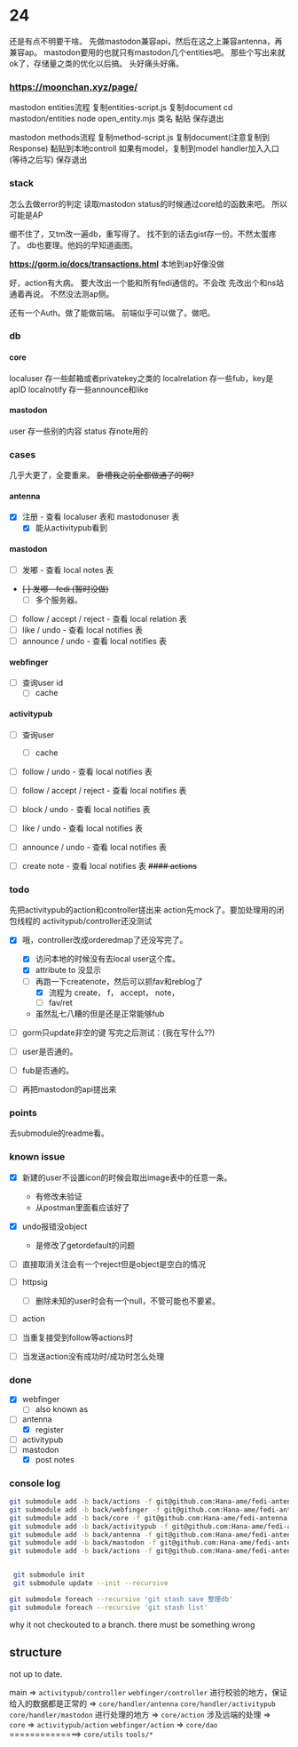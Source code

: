 # 24

还是有点不明要干啥。
先做mastodon兼容api，然后在这之上兼容antenna，再兼容ap。
mastodon要用的也就只有mastodon几个entities吧。
那些个写出来就ok了，存储量之类的优化以后搞。
头好痛头好痛。

### https://moonchan.xyz/page/

mastodon entities流程
复制entities-script.js
复制document
cd mastodon/entities
node open_entity.mjs 类名
黏贴
保存退出

mastodon methods流程
复制method-script.js
复制document(注意复制到Response)
黏贴到本地controll
如果有model，复制到model
handler加入入口(等待之后写)
保存退出

### **stack**
怎么去做error的判定
读取mastodon status的时候通过core给的函数来吧。
所以可能是AP

绷不住了，又tm改一遍db，重写得了。
找不到的话去gist存一份。不然太蛋疼了。
db也要理。他妈的早知道画图。

**https://gorm.io/docs/transactions.html**
本地到ap好像没做

好，action有大病。
要大改出一个能和所有fedi通信的。不会改
先改出个和ns站通着再说。
不然没法测ap侧。

还有一个Auth。做了能做前端。
前端似乎可以做了。做吧。

### db

#### core
localuser
存一些邮箱或者privatekey之类的
localrelation
存一些fub，key是apID
localnotify
存一些announce和like


#### mastodon
user
存一些别的内容
status
存note用的


### **cases**

几乎大更了，全要重来。
~~卧槽我之前全都做通了的啊?~~

#### antenna
- [x] 注册 - 查看 localuser 表和 mastodonuser 表
  - [x] 能从activitypub看到
#### mastodon
- [ ] 发嘟 - 查看 local notes 表
- ~~[ ] 发嘟 - fedi (暂时没做)~~
  - [ ] 多个服务器。
- [ ] follow / accept / reject - 查看 local relation 表
- [ ] like / undo - 查看 local notifies 表
- [ ] announce / undo - 查看 local notifies 表
#### webfinger
- [ ] 查询user id
  - [ ] cache
#### activitypub
- [ ] 查询user
  - [ ] cache
- [ ] follow / undo - 查看 local notifies 表
- [ ] follow / accept / reject - 查看 local notifies 表
- [ ] block / undo - 查看 local notifies 表
- [ ] like / undo - 查看 local notifies 表
- [ ] announce / undo - 查看 local notifies 表
- [ ] create note - 查看 local notifies 表
~~#### actions~~



### **todo**
先把activitypub的action和controller搓出来
action先mock了。要加处理用的闭包线程的
activitypub/controller还没测试
- [x] 哦，controller改成orderedmap了还没写完了。
  - [x] 访问本地的时候没有去local user这个库。
  - [x] attribute to 没显示
  - [ ] 再跑一下createnote，然后可以抓fav和reblog了
    - [x] 流程为 create， f， accept， note， 
    - [ ] fav/ret
  - 虽然乱七八糟的但是还是正常能够fub
- [ ] gorm只update非空的键
写完之后测试：(我在写什么??)
- [ ] user是否通的。
- [ ] fub是否通的。

- [ ] 再把mastodon的api搓出来

### **points**

去submodule的readme看。

### **known issue**
- [x] 新建的user不设置icon的时候会取出image表中的任意一条。
  - 有修改未验证
  - 从postman里面看应该好了
- [x] undo报错没object
  - 是修改了getordefault的问题
- [ ] 直接取消关注会有一个reject但是object是空白的情况

- [ ] httpsig
  - [ ] 删除未知的user时会有一个null，不管可能也不要紧。
- [ ] action
- [ ] 当重复接受到follow等actions时
- [ ] 当发送action没有成功时/成功时怎么处理

### **done**
- [x] webfinger
  - [ ] also known as
- [ ] antenna
  - [x] register
- [ ] activitypub
- [ ] mastodon
  - [x] post notes

### console log

```sh
git submodule add -b back/actions -f git@github.com:Hana-ame/fedi-antenna.git actions --depth 1
git submodule add -b back/webfinger -f git@github.com:Hana-ame/fedi-antenna.git webfinger --depth 1
git submodule add -b back/core -f git@github.com:Hana-ame/fedi-antenna.git core --depth 1 
git submodule add -b back/activitypub -f git@github.com:Hana-ame/fedi-antenna.git activitypub --depth 1
git submodule add -b back/antenna -f git@github.com:Hana-ame/fedi-antenna.git antenna --depth 1 
git submodule add -b back/mastodon -f git@github.com:Hana-ame/fedi-antenna.git mastodon --depth 1 
git submodule add -b back/actions -f git@github.com:Hana-ame/fedi-antenna.git actions --depth 1


 git submodule init 
 git submodule update --init --recursive
```

```sh
git submodule foreach --recursive 'git stash save 整理db'
git submodule foreach --recursive 'git stash list'
```

why it not checkouted to a branch. there must be something wrong


## structure

not up to date.

main 
=>
`activitypub/controller`
`webfinger/controller`
进行校验的地方，保证给入的数据都是正常的
=>
`core/handler/antenna`
`core/handler/activitypub`
`core/handler/mastodon`
进行处理的地方
=>
`core/action`
涉及远端的处理
=>
`core`
=>
`activitypub/action`
`webfinger/action`
=>
`core/dao`
==============>
`core/utils`
`tools/*`
